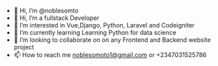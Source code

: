 - 👋 Hi, I’m @noblesomto
- 👋 Hi, I’m a fullstack Developer
- 👀 I’m interested in Vue,Django, Python, Laravel and Codeigniter
- 🌱 I’m currently learning Learning Python for data science
- 💞️ I’m looking to collaborate on on any Frontend and Backend website project
- 📫 How to reach me noblesomoto1@gmail.com or +2347031525786

<!---
noblesomto/noblesomto is a ✨ special ✨ repository because its `README.md` (this file) appears on your GitHub profile.
You can click the Preview link to take a look at your changes.
--->
